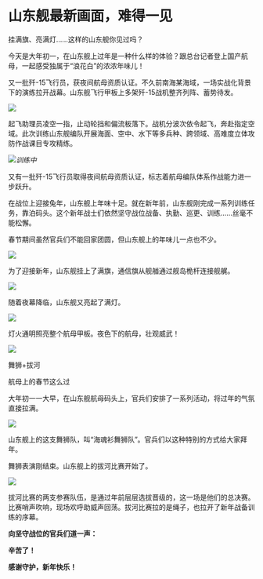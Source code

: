 # 山东舰最新画面，难得一见

挂满旗、亮满灯……这样的山东舰你见过吗？

今天是大年初一，在山东舰上过年是一种什么样的体验？跟总台记者登上国产航母，一起感受独属于“浪花白”的浓浓年味儿！

又一批歼-15飞行员，获夜间航母资质认证。不久前南海某海域，一场实战化背景下的演练拉开战幕。山东舰飞行甲板上多架歼-15战机整齐列阵、蓄势待发。

![](https://inews.gtimg.com/newsapp_bt/0/15623043003/1000)

起飞助理员凌空一指，止动轮挡和偏流板落下。战机分波次依令起飞，奔赴指定空域。此次训练山东舰编队开展海面、空中、水下等多兵种、跨领域、高难度立体攻防作战课目专攻精练。

![](https://inews.gtimg.com/newsapp_match/0/15623043107/0)_训练中_

又有一批歼-15飞行员取得夜间航母资质认证，标志着航母编队体系作战能力进一步跃升。

在战位上迎接兔年，山东舰上年味十足。就在新年前，山东舰刚完成一系列训练任务，靠泊码头。这个新年战士们依然坚守战位战备、执勤、巡更、训练……丝毫不能松懈。

春节期间虽然官兵们不能回家团圆，但山东舰上的年味儿一点也不少。

![](https://inews.gtimg.com/newsapp_bt/0/15623043118/1000)

为了迎接新年，山东舰挂上了满旗，通信旗从舰艏通过舰岛桅杆连接舰艉。

![](https://inews.gtimg.com/newsapp_match/0/15623043122/0)

随着夜幕降临，山东舰又亮起了满灯。

![](https://inews.gtimg.com/newsapp_bt/0/15623043353/1000)

灯火通明照亮整个航母甲板。夜色下的航母，壮观威武！

![](https://inews.gtimg.com/newsapp_match/0/15623043355/0)

舞狮+拔河

航母上的春节这么过

大年初一一大早，在山东舰航母码头上，官兵们安排了一系列活动，将过年的气氛直接拉满。

![](https://inews.gtimg.com/newsapp_match/0/15623043361/0)

山东舰上的这支舞狮队，叫“海魂衫舞狮队”。官兵们以这种特别的方式给大家拜年。

舞狮表演刚结束。山东舰上的拔河比赛开始了。

![](https://inews.gtimg.com/newsapp_match/0/15623043562/0)

拔河比赛的两支参赛队伍，是通过年前层层选拔晋级的，这一场是他们的总决赛。比赛哨声吹响，现场欢呼助威声回荡。拔河比赛拉的是绳子，也拉开了新年战备训练的序幕。

**向坚守战位的官兵们道一声：**

**辛苦了！**

**感谢守护，新年快乐！**

